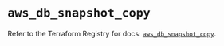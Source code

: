 # `aws_db_snapshot_copy`

Refer to the Terraform Registry for docs: [`aws_db_snapshot_copy`](https://registry.terraform.io/providers/hashicorp/aws/4.54.0/docs/resources/db_snapshot_copy).
